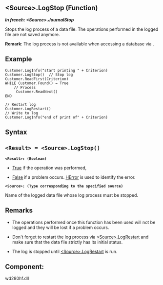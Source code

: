 


## &lt;Source&gt;.LogStop (Function)

***In french: &lt;Source&gt;.JournalStop***



<a name="XUse"></a>
<a name="Use"></a>
<a name="description"></a>
Stops the log process of a data file. The operations performed in the logged file are not saved anymore.

**Remark**: The log process is not available when accessing a database via .


<a name="Example1"></a>
<a name="sample_code"></a>

## Example


```wl
Customer.LogInfo("start printing " + Criterion)
Customer.LogStop()  // Stop log
Customer.ReadFirst(Criterion)
WHILE Customer.Found() = True
	// Process
	 Customer.ReadNext()
END

// Restart log
Customer.LogRestart() 
// Write to log
Customer.LogInfo("end of print of" + Criterion)
```

<a name="XSYNTAX"></a>
<a name="SYNTAX1"></a>

## Syntax

`<Result> = <Source>.LogStop()`
---

**`<Result>: (Boolean)`**



- <u><u><u><u>True</u></u></u></u> if the operation was performed, 

- <u><u><u><u>False</u></u></u></u> if a problem occurs. [HError](../WDLang4/3044088.md) is used to identify the error.




**`<Source>: (Type corresponding to the specified source)`**

Name of the logged data file whose log process must be stopped.



<a name="NOTE0"></a>
<a name="NOTE0_1"></a>

## Remarks


- The operations performed once this function has been used will not be logged and they will be lost if a problem occurs.

- Don't forget to restart the log process via [&lt;Source&gt;.LogRestart](../WDLang4/1000025007.md) and make sure that the data file strictly has its initial status.

- The log is stopped until [&lt;Source&gt;.LogRestart](../WDLang4/1000025007.md) is run.




<a name="XComponent"></a>

## Component:
wd280hf.dll
